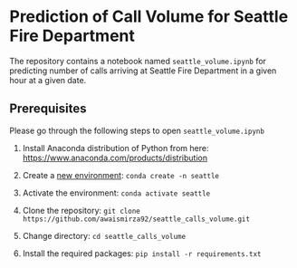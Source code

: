 # Prediction of Call Volume for Seattle Fire Department

The repository contains a notebook named `seattle_volume.ipynb` for predicting number of calls arriving at Seattle Fire Department in a given hour at a given date.

## Prerequisites

Please go through the following steps to open `seattle_volume.ipynb`
1. Install Anaconda distribution of Python from here: https://www.anaconda.com/products/distribution

2. Create a [new environment](https://conda.io/projects/conda/en/latest/user-guide/tasks/manage-environments.html#creating-an-environment-with-commands):
`conda create -n seattle`

3. Activate the environment:
`conda activate seattle`

4. Clone the repository:
`git clone https://github.com/awaismirza92/seattle_calls_volume.git`

5. Change directory: `cd seattle_calls_volume`

6. Install the required packages:
`pip install -r requirements.txt`

